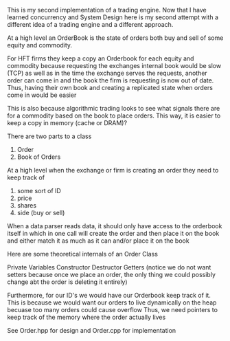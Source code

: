 This is my second implementation of a trading engine. Now that I have learned concurrency and System Design here is my second attempt with a different idea of a trading engine and a different approach. 

At a high level an OrderBook is the state of orders both buy and sell of some equity and commodity.

For HFT firms they keep a copy an Orderbook for each equity and commodity because requesting the exchanges internal book would be slow (TCP) as well 
as in the time the exchange serves the requests, another order can come in and the book the firm is requesting is now out of date. Thus, having their own book and creating a replicated state
when orders come in would be easier

This is also because algorithmic trading looks to see what signals there are for a commodity based on the book to place orders. This way, it is easier to keep a copy in memory (cache or DRAM)?


There are two parts to a class

1. Order
2. Book of Orders

At a high level when the exchange or firm is creating an order they need to keep track of 

1. some sort of ID
2. price 
3. shares
4. side (buy or sell)

When a data parser reads data,  it should only have access to the orderbook itself in which in one call will create the order and then place it on the book and either match it as much as it can and/or place it on the book

Here are some theoretical internals of an Order Class

Private Variables
Constructor
Destructor
Getters
(notice we do not want setters because once we place an order, the only thing we could possibly change abt the order is deleting it entirely)

Furthermore, for our ID's we would have our Orderbook keep track of it. This is because we would want our orders to live dynamically on the heap becuase too many orders could cause overflow
Thus, we need pointers to keep track of the memory where the order actually lives

See Order.hpp for design and Order.cpp for implementation
